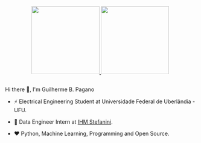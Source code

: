 
<div align="center">
  <a href="https://github.com/gbPagano">
      <img height="180em" src="https://github-readme-stats.vercel.app/api?username=gbpagano&show_icons=true&theme=dracula&bg_color=00000000&hide_border=true&count_private=true&include_all_commits=true"/>
      <img height="180em" src="https://github-readme-stats.vercel.app/api/top-langs/?username=gbpagano&layout=compact&theme=dracula&bg_color=00000000&hide_border=true&langs_count=8"/>
  </a>
</div>

##
  
Hi there 👋,  I'm Guilherme B. Pagano


- ⚡ Electrical Engineering Student at Universidade Federal de Uberlândia - UFU.

- 💼 Data Engineer Intern at [IHM Stefanini](https://www.ihm.com.br/).

- ❤️ Python, Machine Learning, Programming and Open Source.
